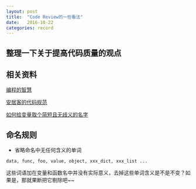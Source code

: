 ```yaml
---
layout: post
title:  "Code Review的一些看法"
date:   2016-10-22
categories: record
---
```


## 整理一下关于提高代码质量的观点

## 相关资料

[编程的智慧](http://www.yinwang.org/blog-cn/2015/11/21/programming-philosophy)

[安居客的代码规范](https://github.com/anjuke/coding-style)

[如何给变量取个简短且无歧义的名字](http://www.kuqin.com/shuoit/20161008/352944.html)


## 命名规则

* 省略命名中无任何含义的单词

`data, func, foo, value, object, xxx_dict, xxx_list ...`

这些词语加在变量和函数名中并没有实际意义，去掉这些单词含义是不是不变？如果是，那就果断把它剔除吧~~